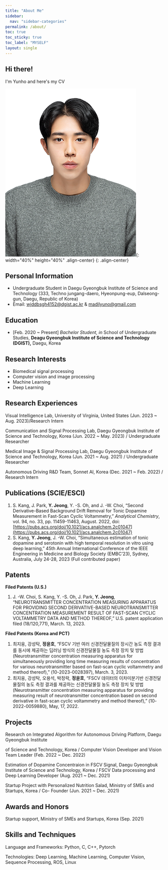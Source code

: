 ```yaml
---
title: "About Me"
sidebar:
  nav: "sidebar-categories"
permalink: /about/
toc: true
toc_sticky: true
toc_label: "MYSELF"
layout: single
---
```


## Hi there!
I'm Yunho and here's my CV

![image](/assets/images/2.jpg){: width="40%" height="40%" .align-center}
{: .align-center}

## Personal Information

- Undergraduate Student in Daegu Gyeongbuk Institute of Science and Technology (333, Techno jungang-daero, Hyeonpung-eup, Dalseong-gun, Daegu, Republic of Korea)
- Email: [wjddbsgh4152@dgist.ac.kr](mailto:wjddbsgh4152@dgist.ac.kr) & [madilyuno@gmail.com](mailto:madilyuno@gmail.com)

## Education

- [Feb. 2020 ~ Present] *Bachelor* *Student, in* School of Undergraduate Studies, **Deagu Gyeongbuk Institute of Science and Technology (DGIST),** Daegu, Korea

## Research Interests

- Biomedical signal processing
- Computer vision and image processing
- Machine Learning
- Deep Learning

## Research Experiences

Visual Intelligence Lab, University of Virginia, United States (Jun. 2023 ~ Aug. 2023)/Research Intern

Communication and Signal Processing Lab, Daegu Gyeongbuk Institute of Science and Technology, Korea (Jun. 2022 ~ May. 2023) / Undergraduate Researcher

Medical Image & Signal Processing Lab, Daegu Gyeongbuk Institute of Science and Technology, Korea (Jun. 2021 ~ Aug. 2021) / Undergraduate Researcher

Autonomous Driving R&D Team, Sonnet AI, Korea (Dec. 2021 ~ Feb. 2022) / Research Intern

## Publications (SCIE/ESCI)

1. S. Kang, J. Park, **Y. Jeong**, Y. -S. Oh, and J. -W. Choi, “Second Derivative-Based Background Drift Removal for Tonic Dopamine Measurement in Fast-Scan Cyclic Voltammetry,” *Analytical Chemistry*, vol. 94, no. 33, pp. 11459-11463, August. 2022, doi: [https://pubs.acs.org/doi/10.1021/acs.analchem.2c01047](https://pubs.acs.org/doi/10.1021/acs.analchem.2c01047)
2. S. Kang, **Y. Jeong**, J. -W. Choi, “Simultaneous estimation of tonic dopamine and serotonin with high temporal resolution in vitro using deep learning,” 45th Annual International Conference of the IEEE Engineering in Medicine and Biology Society (EMBC’23), Sydney, Australia, July 24-28, 2023 (Full contributed paper) 

## Patents

**Filed Patents (U.S.)**

1. J. -W. Choi, S. Kang, Y. -S. Oh, J. Park, **Y. Jeong**, “NEUROTRANSMITTER CONCENTRATION MEASURING APPARATUS FOR PROVIDING SECOND DERIVATIVE-BASED NEUROTRANSMITTER CONCENTRATION MEASUREMENT RESULT OF FAST-SCAN CYCLIC VOLTAMMETRY DATA AND METHOD THEREOF,” U.S. patent application filed (18/120,771), March. 13, 2023.

**Filed Patents (Korea and PCT)**

1. 최지웅, 강성탁, **정윤호**, “FSCV 기반 여러 신경전달물질의 장시간 농도 측정 결과를 동시에 제공하는 딥러닝 방식의 신경전달물질 농도 측정 장치 및 방법 (Neurotransmitter concentration measuring apparatus for simultaneously providing long time measuring results of concentration for various neurotransmitter based on fast-scan cyclic voltammetry and method thereof),” (10-2023-0028397), March. 3, 2023.
2. 최지웅, 강성탁, 오용석, 박정락, **정윤호**, “FSCV 데이터의 이차미분기반 신경전달물질의 농도 측정 결과를 제공하는 신경전달물질 농도 측정 장치 및 방법 (Neurotransmitter concentration measuring apparatus for providing measuring result of  neurotransmitter concentration based on second derivative in fast-scan cyclic voltammetry and method thereof),” (10-2022-0059880), May, 17, 2022.


## Projects

Research on Integrated Algorithm for Autonomous Driving Platform, Daegu Gyeongbuk Institute

of Science and Technology, Korea / Computer Vision Developer and Vision Team Leader (Feb. 2022 ~ Dec. 2022)

Estimation of Dopamine Concentraion in FSCV Signal, Daegu Gyeongbuk Institute of Science and Technology, Korea / FSCV Data processing and Deep Learning Developer (Aug. 2021 ~ Dec. 2021)

Startup Project with Personalized Nutrition Salad, Ministry of SMEs and Startups, Korea / Co- Founder (Jun. 2021 ~ Dec. 2021)


## Awards and Honors

Startup support, Ministry of SMEs and Startups, Korea (Sep. 2021)

## Skills and Techniques

Language and Frameworks: Python, C, C++, Pytorch

Technologies: Deep Learning, Machine Learning, Computer Vision, Sequence Processing, ROS, Linux
